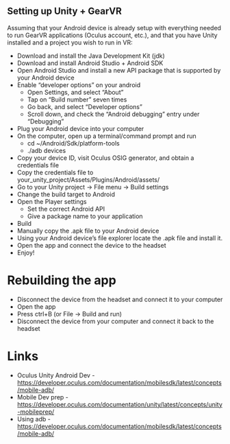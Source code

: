 Setting up Unity + GearVR
---- 
Assuming that your Android device is already setup with everything needed to run GearVR applications (Oculus account, etc.), and that you have Unity installed and a project you wish to run in VR:

+ Download and install the Java Development Kit (jdk)
+ Download and install Android Studio + Android SDK
+ Open Android Studio and install a new API package that is supported by your Android device
+ Enable “developer options” on your android
  - Open Settings, and select “About”
  - Tap on “Build number” seven times
  - Go back, and select “Developer options”
  - Scroll down, and check the “Android debugging” entry under “Debugging”
+ Plug your Android device into your computer
+ On the computer, open up a terminal/command prompt and run
  - cd ~/Android/Sdk/platform-tools
  - ./adb devices
+ Copy your device ID, visit Oculus OSIG generator, and obtain a credentials file
+ Copy the credentials file to your_unity_project/Assets/Plugins/Android/assets/
+ Go to your Unity project -> File menu -> Build settings
+ Change the build target to Android
+ Open the Player settings
  - Set the correct Android API
  - Give a package name to your application
+ Build
+ Manually copy the .apk file to your Android device
+ Using your Android device’s file explorer locate the .apk file and install it.
+ Open the app and connect the device to the headset
+ Enjoy!

# Rebuilding the app

+ Disconnect the device from the headset and connect it to your computer
+ Open the app
+ Press ctrl+B (or File -> Build and run)
+ Disconnect the device from your computer and connect it back to the headset

# Links
 
+ Oculus Unity Android Dev - https://developer.oculus.com/documentation/mobilesdk/latest/concepts/mobile-adb/
+ Mobile Dev prep - https://developer.oculus.com/documentation/unity/latest/concepts/unity-mobileprep/
+ Using adb - https://developer.oculus.com/documentation/mobilesdk/latest/concepts/mobile-adb/

